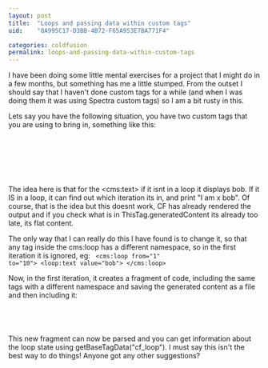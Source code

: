```yaml
---
layout: post
title:  "Loops and passing data within custom tags"
uid:	"8A995C17-D3BB-4B72-F65A953E7BA771F4"

categories: coldfusion
permalink: loops-and-passing-data-within-custom-tags
---
```

I have been doing some little mental exercises for a project that I might do in a few months, but something has me a little stumped. From the outset I should say that I haven't done custom tags for a while (and when I was doing them it was using Spectra custom tags) so I am a bit rusty in this.

Lets say you have the following situation, you have two custom tags that you are using <cfimport> to bring in, something like this:
	
<code>
<cfimport prefix="cms" taglib="tags">
<cms:text value="bob">
<cms:loop from="1" to="10">
	<cms:text value="bob">
</cms:loop>
</code>

The idea here is that for the &lt;cms:text&gt; if it isnt in a loop it displays bob. If it IS in a loop, it can find out which iteration its in, and print "I am x bob". Of course, that is the idea but this doesnt work, CF has already rendered the output and if you check what is in ThisTag.generatedContent its already too late, its flat content.
	
The only way that I can really do this I have found is to change it, so that any tag inside the cms:loop has a different namespace, so in the first iteration it is ignored, eg:
<code>
	<cms:loop from="1" to="10">
		<loop:text value="bob">
	</cms:loop>
</code>

Now, in the first iteration, it creates a fragment of code, including the same tags with a different namespace and saving the generated content as a file and then including it:

<code>
	<cfimport prefix="loop" taglib="tags">
		<loop:text value="bob">
</code>

This new fragment can now be parsed and you can get information about the loop state using getBaseTagData("cf_loop"). I must say this isn't the best way to do things! Anyone got any other suggestions?